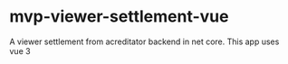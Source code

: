 # mvp-viewer-settlement-vue
A viewer settlement from acreditator backend in net core. This app uses vue 3
